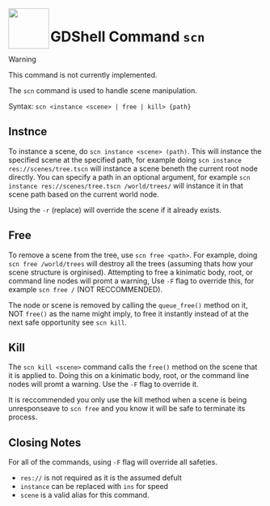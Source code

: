 <a href="https://github.com/Kubulambula/Godot-GDShell">
  <img src="https://github.com/Kubulambula/Godot-GDShell/blob/main/addons/gdshell/docs/assets/logo.png" align="left" width="80" height="80">
</a>

# GDShell Command `scn`

> [!warning]
> This command is not currently implemented. 

The `scn` command is used to handle scene manipulation. 

Syntax: ``scn <instance <scene> | free | kill> {path}``

## Instnce

To instance a scene, do `scn instance <scene> (path)`. This will instance the specified scene at the specified path, for example doing `scn instance res://scenes/tree.tscn` will instance a scene beneth the current root node directly. You can specify a path in an optional argument, for example `scn instance res://scenes/tree.tscn /world/trees/` will instance it in that scene path based on the current world node. 

Using the `-r` (replace) will override the scene if it already exists. 

## Free

To remove a scene from the tree, use `scn free <path>`. For example, doing `scn free /world/trees` will destroy all the trees (assuming thats how your scene structure is orginised). Attempting to free a kinimatic body, root, or command line nodes will promt a warning, Use `-F` flag to override this, for example `scn free /` (NOT RECCOMMENDED). 

The node or scene is removed by calling the `queue_free()` method on it, NOT `free()` as the name might imply, to free it instantly instead of at the next safe opportunity see `scn kill`. 

## Kill

The `scn kill <scene>` command calls the `free()` method on the scene that it is applied to. Doing this on a kinimatic body, root, or the command line nodes will promt a warning. Use the `-F` flag to override it. 

It is reccommended you only use the kill method when a scene is being unresponseave to `scn free` and you know it will be safe to terminate its process. 

## Closing Notes

For all of the commands, using `-F` flag will override all safeties. 

- `res://` is not required as it is the assumed defult
- `instance` can be replaced with `ins` for speed
- `scene` is a valid alias for this command.